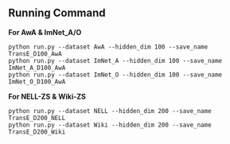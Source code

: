 ## Running Command

**For AwA & ImNet_A/O**
```
python run.py --dataset AwA --hidden_dim 100 --save_name TransE_D100_AwA
python run.py --dataset ImNet_A --hidden_dim 100 --save_name ImNet_A_D100_AwA
python run.py --dataset ImNet_O --hidden_dim 100 --save_name ImNet_O_D100_AwA
```
**For NELL-ZS & Wiki-ZS**
```
python run.py --dataset NELL --hidden_dim 200 --save_name TransE_D200_NELL
python run.py --dataset Wiki --hidden_dim 200 --save_name TransE_D200_Wiki
```
